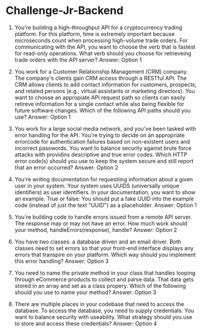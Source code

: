 # Challenge-Jr-Backend

1. You're building a high-throughput API for a cryptocurrency trading platform. For this platform, time is extremely important because microseconds count when processing high-volume trade orders. For communicating with the API, you want to choose the verb that is fastest for read-only operations. What verb should you choose for retrieveing trade orders with the API server?
Answer: Option 1

2. You work for a Customer Relationship Management (CRM) company. The company's clients gain CRM access through a RESTful API. The CRM allows clients to add contact information for customers, prospects, and related persons (e.g., virtual assistants or marketing directors). You want to choose an appropiate API request path so clients can easily retireve information for a single contact while also being flexible for future software changes. Which of the following API paths should you use?
Answer: Option 1

3. You work for a large social media network, and you've been tasked with error handling for the API. You're trying to decide on an appropriate errorcode for authentication failures based on non-existent users and incorrect passwords. You want to balance security against brute force attacks with providins descriptive and true error codes. Which HTTP error code(s) should you use to keep the system secure and still report that an error occurred?
Answer: Option 2

4. You're writing documentation for requestiing information about a given user in your system. Your system uses UUIDS (universally unique identifiers) as user identifiers. In your documentation, you want to show an example. True or false: You should put a fake UUID into the example code (instead of just the text "UUID") as a placeholder.
Answer: Option 1

5. You're building code to handle errors issued from a remote API server. The response may or may not have an error. How much work should your method, handleErrors(response), handle?
Answer: Option 2

6. You have two classes: a database driven and an email driver. Both classes need to set errors so that your front-end interface displays any errors that transpire on your platform. Which way should you implement this error handling?
Answer: Option 3

7. You need to name the private method in your class that handles looping through eCommerce products to collect and parse data. That data gets stored in an array and set as a class propery. Which of the following should you use to name your method?
Answer: Option 3

8. There are multiple places in your codebase that need to access the database. To access the database, you need to supply credentials. You want to balance security with useability. What strategy should you use to store and access these credentials?
Answer: Option 4
